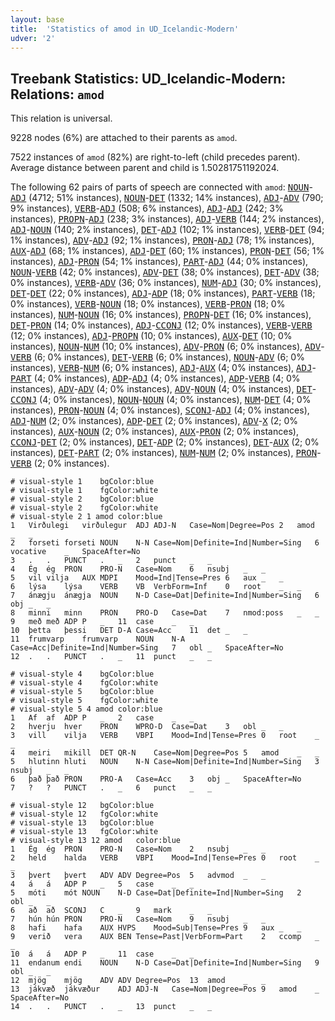 ```yaml
---
layout: base
title:  'Statistics of amod in UD_Icelandic-Modern'
udver: '2'
---
```


## Treebank Statistics: UD_Icelandic-Modern: Relations: `amod`

This relation is universal.

9228 nodes (6%) are attached to their parents as `amod`.

7522 instances of `amod` (82%) are right-to-left (child precedes parent).
Average distance between parent and child is 1.50281751192024.

The following 62 pairs of parts of speech are connected with `amod`: <tt><a href="is_modern-pos-NOUN.html">NOUN</a></tt>-<tt><a href="is_modern-pos-ADJ.html">ADJ</a></tt> (4712; 51% instances), <tt><a href="is_modern-pos-NOUN.html">NOUN</a></tt>-<tt><a href="is_modern-pos-DET.html">DET</a></tt> (1332; 14% instances), <tt><a href="is_modern-pos-ADJ.html">ADJ</a></tt>-<tt><a href="is_modern-pos-ADV.html">ADV</a></tt> (790; 9% instances), <tt><a href="is_modern-pos-VERB.html">VERB</a></tt>-<tt><a href="is_modern-pos-ADJ.html">ADJ</a></tt> (508; 6% instances), <tt><a href="is_modern-pos-ADJ.html">ADJ</a></tt>-<tt><a href="is_modern-pos-ADJ.html">ADJ</a></tt> (242; 3% instances), <tt><a href="is_modern-pos-PROPN.html">PROPN</a></tt>-<tt><a href="is_modern-pos-ADJ.html">ADJ</a></tt> (238; 3% instances), <tt><a href="is_modern-pos-ADJ.html">ADJ</a></tt>-<tt><a href="is_modern-pos-VERB.html">VERB</a></tt> (144; 2% instances), <tt><a href="is_modern-pos-ADJ.html">ADJ</a></tt>-<tt><a href="is_modern-pos-NOUN.html">NOUN</a></tt> (140; 2% instances), <tt><a href="is_modern-pos-DET.html">DET</a></tt>-<tt><a href="is_modern-pos-ADJ.html">ADJ</a></tt> (102; 1% instances), <tt><a href="is_modern-pos-VERB.html">VERB</a></tt>-<tt><a href="is_modern-pos-DET.html">DET</a></tt> (94; 1% instances), <tt><a href="is_modern-pos-ADV.html">ADV</a></tt>-<tt><a href="is_modern-pos-ADJ.html">ADJ</a></tt> (92; 1% instances), <tt><a href="is_modern-pos-PRON.html">PRON</a></tt>-<tt><a href="is_modern-pos-ADJ.html">ADJ</a></tt> (78; 1% instances), <tt><a href="is_modern-pos-AUX.html">AUX</a></tt>-<tt><a href="is_modern-pos-ADJ.html">ADJ</a></tt> (68; 1% instances), <tt><a href="is_modern-pos-ADJ.html">ADJ</a></tt>-<tt><a href="is_modern-pos-DET.html">DET</a></tt> (60; 1% instances), <tt><a href="is_modern-pos-PRON.html">PRON</a></tt>-<tt><a href="is_modern-pos-DET.html">DET</a></tt> (56; 1% instances), <tt><a href="is_modern-pos-ADJ.html">ADJ</a></tt>-<tt><a href="is_modern-pos-PRON.html">PRON</a></tt> (54; 1% instances), <tt><a href="is_modern-pos-PART.html">PART</a></tt>-<tt><a href="is_modern-pos-ADJ.html">ADJ</a></tt> (44; 0% instances), <tt><a href="is_modern-pos-NOUN.html">NOUN</a></tt>-<tt><a href="is_modern-pos-VERB.html">VERB</a></tt> (42; 0% instances), <tt><a href="is_modern-pos-ADV.html">ADV</a></tt>-<tt><a href="is_modern-pos-DET.html">DET</a></tt> (38; 0% instances), <tt><a href="is_modern-pos-DET.html">DET</a></tt>-<tt><a href="is_modern-pos-ADV.html">ADV</a></tt> (38; 0% instances), <tt><a href="is_modern-pos-VERB.html">VERB</a></tt>-<tt><a href="is_modern-pos-ADV.html">ADV</a></tt> (36; 0% instances), <tt><a href="is_modern-pos-NUM.html">NUM</a></tt>-<tt><a href="is_modern-pos-ADJ.html">ADJ</a></tt> (30; 0% instances), <tt><a href="is_modern-pos-DET.html">DET</a></tt>-<tt><a href="is_modern-pos-DET.html">DET</a></tt> (22; 0% instances), <tt><a href="is_modern-pos-ADJ.html">ADJ</a></tt>-<tt><a href="is_modern-pos-ADP.html">ADP</a></tt> (18; 0% instances), <tt><a href="is_modern-pos-PART.html">PART</a></tt>-<tt><a href="is_modern-pos-VERB.html">VERB</a></tt> (18; 0% instances), <tt><a href="is_modern-pos-VERB.html">VERB</a></tt>-<tt><a href="is_modern-pos-NOUN.html">NOUN</a></tt> (18; 0% instances), <tt><a href="is_modern-pos-VERB.html">VERB</a></tt>-<tt><a href="is_modern-pos-PRON.html">PRON</a></tt> (18; 0% instances), <tt><a href="is_modern-pos-NUM.html">NUM</a></tt>-<tt><a href="is_modern-pos-NOUN.html">NOUN</a></tt> (16; 0% instances), <tt><a href="is_modern-pos-PROPN.html">PROPN</a></tt>-<tt><a href="is_modern-pos-DET.html">DET</a></tt> (16; 0% instances), <tt><a href="is_modern-pos-DET.html">DET</a></tt>-<tt><a href="is_modern-pos-PRON.html">PRON</a></tt> (14; 0% instances), <tt><a href="is_modern-pos-ADJ.html">ADJ</a></tt>-<tt><a href="is_modern-pos-CCONJ.html">CCONJ</a></tt> (12; 0% instances), <tt><a href="is_modern-pos-VERB.html">VERB</a></tt>-<tt><a href="is_modern-pos-VERB.html">VERB</a></tt> (12; 0% instances), <tt><a href="is_modern-pos-ADJ.html">ADJ</a></tt>-<tt><a href="is_modern-pos-PROPN.html">PROPN</a></tt> (10; 0% instances), <tt><a href="is_modern-pos-AUX.html">AUX</a></tt>-<tt><a href="is_modern-pos-DET.html">DET</a></tt> (10; 0% instances), <tt><a href="is_modern-pos-NOUN.html">NOUN</a></tt>-<tt><a href="is_modern-pos-NUM.html">NUM</a></tt> (10; 0% instances), <tt><a href="is_modern-pos-ADV.html">ADV</a></tt>-<tt><a href="is_modern-pos-PRON.html">PRON</a></tt> (6; 0% instances), <tt><a href="is_modern-pos-ADV.html">ADV</a></tt>-<tt><a href="is_modern-pos-VERB.html">VERB</a></tt> (6; 0% instances), <tt><a href="is_modern-pos-DET.html">DET</a></tt>-<tt><a href="is_modern-pos-VERB.html">VERB</a></tt> (6; 0% instances), <tt><a href="is_modern-pos-NOUN.html">NOUN</a></tt>-<tt><a href="is_modern-pos-ADV.html">ADV</a></tt> (6; 0% instances), <tt><a href="is_modern-pos-VERB.html">VERB</a></tt>-<tt><a href="is_modern-pos-NUM.html">NUM</a></tt> (6; 0% instances), <tt><a href="is_modern-pos-ADJ.html">ADJ</a></tt>-<tt><a href="is_modern-pos-AUX.html">AUX</a></tt> (4; 0% instances), <tt><a href="is_modern-pos-ADJ.html">ADJ</a></tt>-<tt><a href="is_modern-pos-PART.html">PART</a></tt> (4; 0% instances), <tt><a href="is_modern-pos-ADP.html">ADP</a></tt>-<tt><a href="is_modern-pos-ADJ.html">ADJ</a></tt> (4; 0% instances), <tt><a href="is_modern-pos-ADP.html">ADP</a></tt>-<tt><a href="is_modern-pos-VERB.html">VERB</a></tt> (4; 0% instances), <tt><a href="is_modern-pos-ADV.html">ADV</a></tt>-<tt><a href="is_modern-pos-ADV.html">ADV</a></tt> (4; 0% instances), <tt><a href="is_modern-pos-ADV.html">ADV</a></tt>-<tt><a href="is_modern-pos-NOUN.html">NOUN</a></tt> (4; 0% instances), <tt><a href="is_modern-pos-DET.html">DET</a></tt>-<tt><a href="is_modern-pos-CCONJ.html">CCONJ</a></tt> (4; 0% instances), <tt><a href="is_modern-pos-NOUN.html">NOUN</a></tt>-<tt><a href="is_modern-pos-NOUN.html">NOUN</a></tt> (4; 0% instances), <tt><a href="is_modern-pos-NUM.html">NUM</a></tt>-<tt><a href="is_modern-pos-DET.html">DET</a></tt> (4; 0% instances), <tt><a href="is_modern-pos-PRON.html">PRON</a></tt>-<tt><a href="is_modern-pos-NOUN.html">NOUN</a></tt> (4; 0% instances), <tt><a href="is_modern-pos-SCONJ.html">SCONJ</a></tt>-<tt><a href="is_modern-pos-ADJ.html">ADJ</a></tt> (4; 0% instances), <tt><a href="is_modern-pos-ADJ.html">ADJ</a></tt>-<tt><a href="is_modern-pos-NUM.html">NUM</a></tt> (2; 0% instances), <tt><a href="is_modern-pos-ADP.html">ADP</a></tt>-<tt><a href="is_modern-pos-DET.html">DET</a></tt> (2; 0% instances), <tt><a href="is_modern-pos-ADV.html">ADV</a></tt>-<tt><a href="is_modern-pos-X.html">X</a></tt> (2; 0% instances), <tt><a href="is_modern-pos-AUX.html">AUX</a></tt>-<tt><a href="is_modern-pos-NOUN.html">NOUN</a></tt> (2; 0% instances), <tt><a href="is_modern-pos-AUX.html">AUX</a></tt>-<tt><a href="is_modern-pos-PRON.html">PRON</a></tt> (2; 0% instances), <tt><a href="is_modern-pos-CCONJ.html">CCONJ</a></tt>-<tt><a href="is_modern-pos-DET.html">DET</a></tt> (2; 0% instances), <tt><a href="is_modern-pos-DET.html">DET</a></tt>-<tt><a href="is_modern-pos-ADP.html">ADP</a></tt> (2; 0% instances), <tt><a href="is_modern-pos-DET.html">DET</a></tt>-<tt><a href="is_modern-pos-AUX.html">AUX</a></tt> (2; 0% instances), <tt><a href="is_modern-pos-DET.html">DET</a></tt>-<tt><a href="is_modern-pos-PART.html">PART</a></tt> (2; 0% instances), <tt><a href="is_modern-pos-NUM.html">NUM</a></tt>-<tt><a href="is_modern-pos-NUM.html">NUM</a></tt> (2; 0% instances), <tt><a href="is_modern-pos-PRON.html">PRON</a></tt>-<tt><a href="is_modern-pos-VERB.html">VERB</a></tt> (2; 0% instances).


~~~ conllu
# visual-style 1	bgColor:blue
# visual-style 1	fgColor:white
# visual-style 2	bgColor:blue
# visual-style 2	fgColor:white
# visual-style 2 1 amod	color:blue
1	Virðulegi	virðulegur	ADJ	ADJ-N	Case=Nom|Degree=Pos	2	amod	_	_
2	forseti	forseti	NOUN	N-N	Case=Nom|Definite=Ind|Number=Sing	6	vocative	_	SpaceAfter=No
3	.	.	PUNCT	.	_	2	punct	_	_
4	Ég	ég	PRON	PRO-N	Case=Nom	6	nsubj	_	_
5	vil	vilja	AUX	MDPI	Mood=Ind|Tense=Pres	6	aux	_	_
6	lýsa	lýsa	VERB	VB	VerbForm=Inf	0	root	_	_
7	ánægju	ánægja	NOUN	N-D	Case=Dat|Definite=Ind|Number=Sing	6	obj	_	_
8	minni	minn	PRON	PRO-D	Case=Dat	7	nmod:poss	_	_
9	með	með	ADP	P	_	11	case	_	_
10	þetta	þessi	DET	D-A	Case=Acc	11	det	_	_
11	frumvarp	frumvarp	NOUN	N-A	Case=Acc|Definite=Ind|Number=Sing	7	obl	_	SpaceAfter=No
12	.	.	PUNCT	.	_	11	punct	_	_

~~~


~~~ conllu
# visual-style 4	bgColor:blue
# visual-style 4	fgColor:white
# visual-style 5	bgColor:blue
# visual-style 5	fgColor:white
# visual-style 5 4 amod	color:blue
1	Af	af	ADP	P	_	2	case	_	_
2	hverju	hver	PRON	WPRO-D	Case=Dat	3	obl	_	_
3	vill	vilja	VERB	VBPI	Mood=Ind|Tense=Pres	0	root	_	_
4	meiri	mikill	DET	QR-N	Case=Nom|Degree=Pos	5	amod	_	_
5	hlutinn	hluti	NOUN	N-N	Case=Nom|Definite=Ind|Number=Sing	3	nsubj	_	_
6	það	það	PRON	PRO-A	Case=Acc	3	obj	_	SpaceAfter=No
7	?	?	PUNCT	.	_	6	punct	_	_

~~~


~~~ conllu
# visual-style 12	bgColor:blue
# visual-style 12	fgColor:white
# visual-style 13	bgColor:blue
# visual-style 13	fgColor:white
# visual-style 13 12 amod	color:blue
1	Ég	ég	PRON	PRO-N	Case=Nom	2	nsubj	_	_
2	held	halda	VERB	VBPI	Mood=Ind|Tense=Pres	0	root	_	_
3	þvert	þvert	ADV	ADV	Degree=Pos	5	advmod	_	_
4	á	á	ADP	P	_	5	case	_	_
5	móti	mót	NOUN	N-D	Case=Dat|Definite=Ind|Number=Sing	2	obl	_	_
6	að	að	SCONJ	C	_	9	mark	_	_
7	hún	hún	PRON	PRO-N	Case=Nom	9	nsubj	_	_
8	hafi	hafa	AUX	HVPS	Mood=Sub|Tense=Pres	9	aux	_	_
9	verið	vera	AUX	BEN	Tense=Past|VerbForm=Part	2	ccomp	_	_
10	á	á	ADP	P	_	11	case	_	_
11	endanum	endi	NOUN	N-D	Case=Dat|Definite=Ind|Number=Sing	9	obl	_	_
12	mjög	mjög	ADV	ADV	Degree=Pos	13	amod	_	_
13	jákvæð	jákvæður	ADJ	ADJ-N	Case=Nom|Degree=Pos	9	amod	_	SpaceAfter=No
14	.	.	PUNCT	.	_	13	punct	_	_

~~~


